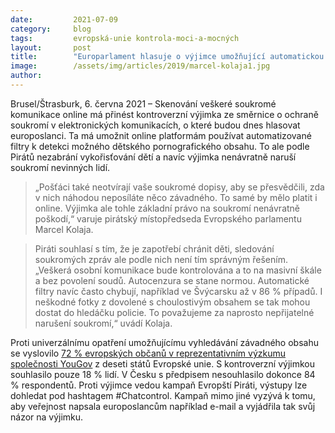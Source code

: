 ```yaml
---
date:         2021-07-09
category:     blog
tags:         evropská-unie kontrola-moci-a-mocných
layout:       post
title:        "Europarlament hlasuje o výjimce umožňující automatickou kontrolu soukromé komunikace, Piráti jsou proti"
image:        /assets/img/articles/2019/marcel-kolaja1.jpg
author:       
---
```


Brusel/Štrasburk, 6. června 2021 – Skenování veškeré soukromé komunikace online má přinést kontroverzní výjimka ze směrnice o ochraně soukromí v elektronických komunikacích, o které budou dnes hlasovat europoslanci. Ta má umožnit online platformám používat automatizované filtry k detekci možného dětského pornografického obsahu. To ale podle Pirátů nezabrání vykořisťování dětí a navíc výjimka nenávratně naruší soukromí nevinných lidí.

> „Pošťáci také neotvírají vaše soukromé dopisy, aby se přesvědčili, zda v nich náhodou neposíláte něco závadného. To samé by mělo platit i online. Výjimka ale tohle základní právo na soukromí nenávratně poškodí,“ varuje pirátský místopředseda Evropského parlamentu Marcel Kolaja.

> Piráti souhlasí s tím, že je zapotřebí chránit děti, sledování soukromých zpráv ale podle nich není tím správným řešením. „Veškerá osobní komunikace bude kontrolována a to na masivní škále a bez povolení soudů. Autocenzura se stane normou. Automatické filtry navíc často chybují, například ve Švýcarsku až v 86 % případů. I neškodné fotky z dovolené s choulostivým obsahem se tak mohou dostat do hledáčku policie. To považujeme za naprosto nepřijatelné narušení soukromí,“ uvádí Kolaja.

Proti univerzálnímu opatření umožňujícímu vyhledávání závadného obsahu se vyslovilo  [72 % evropských občanů v reprezentativním výzkumu společnosti YouGov](https://www.pirati.cz/assets/img/articles/2021/graf.jpg) z deseti států Evropské unie. S kontroverzní výjimkou souhlasilo pouze 18 % lidí. V Česku s předpisem nesouhlasilo dokonce 84 % respondentů. Proti výjimce vedou kampaň Evropští Piráti, výstupy lze dohledat pod hashtagem #Chatcontrol. Kampaň mimo jiné vyzývá k tomu, aby veřejnost napsala europoslancům například e-mail a vyjádřila tak svůj názor na výjimku.
